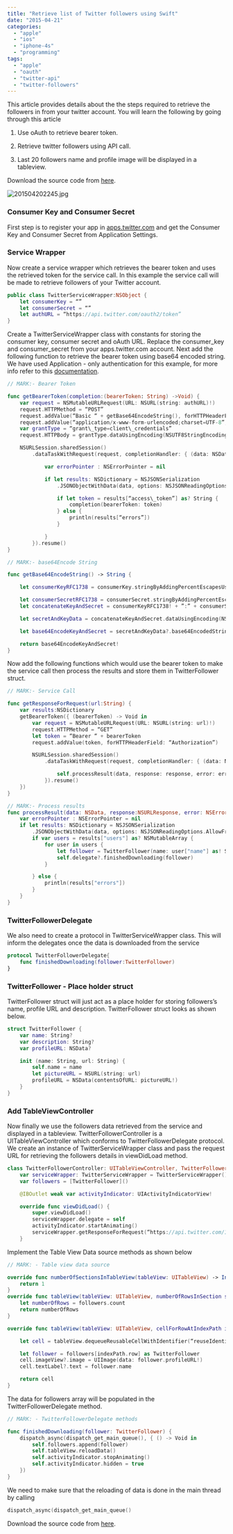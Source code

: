 ```yaml
---
title: "Retrieve list of Twitter followers using Swift"
date: "2015-04-21"
categories: 
  - "apple"
  - "ios"
  - "iphone-4s"
  - "programming"
tags: 
  - "apple"
  - "oauth"
  - "twitter-api"
  - "twitter-followers"
---
```


This article provides details about the the steps required to retrieve the followers in from your twitter account. You will learn the following by going through this article

1. Use oAuth to retrieve bearer token.

3. Retrieve twitter followers using API call.

5. Last 20 followers name and profile image will be displayed in a tableview.

Download the source code from [here](https://github.com/rshankras/SwiftDemo).

![201504202245.jpg](images/201504202245.jpg)

### Consumer Key and Consumer Secret

First step is to register your app in [apps.twitter.com](https://apps.twitter.com) and get the Consumer Key and Consumer Secret from Application Settings.

### Service Wrapper

Now create a service wrapper which retrieves the bearer token and uses the retrieved token for the service call. In this example the service call will be made to retrieve followers of your Twitter account.  

```swift
public class TwitterServiceWrapper:NSObject { 
    let consumerKey = “” 
    let consumerSecret = “” 
    let authURL = “https://api.twitter.com/oauth2/token” 
}
```

Create a TwitterServiceWrapper class with constants for storing the consumer key, consumer secret and oAuth URL. Replace the consumer\_key and consumer\_secret from your apps.twitter.com account. Next add the following function to retrieve the bearer token using base64 encoded string. We have used Application - only authentication for this example, for more info refer to this [documentation](https://dev.twitter.com/oauth/application-only).  

```swift
// MARK:- Bearer Token

func getBearerToken(completion:(bearerToken: String) ->Void) { 
    var request = NSMutableURLRequest(URL: NSURL(string: authURL)!) 
    request.HTTPMethod = “POST” 
    request.addValue(“Basic “ + getBase64EncodeString(), forHTTPHeaderField: “Authorization”) 
    request.addValue(“application/x-www-form-urlencoded;charset=UTF-8”, forHTTPHeaderField: “Content-Type”) 
    var grantType = “grant\_type=client\_credentials” 
    request.HTTPBody = grantType.dataUsingEncoding(NSUTF8StringEncoding, allowLossyConversion: true)

    NSURLSession.sharedSession() 
        .dataTaskWithRequest(request, completionHandler: { (data: NSData!, response:NSURLResponse!, error: NSError!) -> Void in

            var errorPointer : NSErrorPointer = nil

            if let results: NSDictionary = NSJSONSerialization 
                .JSONObjectWithData(data, options: NSJSONReadingOptions.AllowFragments , error: errorPointer) as? NSDictionary {

                if let token = results[“access\_token”] as? String { 
                    completion(bearerToken: token) 
                } else { 
                    println(results[“errors”]) 
                }

            }
        }).resume() 
}

// MARK:- base64Encode String

func getBase64EncodeString() -> String {

    let consumerKeyRFC1738 = consumerKey.stringByAddingPercentEscapesUsingEncoding(NSASCIIStringEncoding)

    let consumerSecretRFC1738 = consumerSecret.stringByAddingPercentEscapesUsingEncoding(NSASCIIStringEncoding) 
    let concatenateKeyAndSecret = consumerKeyRFC1738! + ”:” + consumerSecretRFC1738!

    let secretAndKeyData = concatenateKeyAndSecret.dataUsingEncoding(NSASCIIStringEncoding, allowLossyConversion: true)

    let base64EncodeKeyAndSecret = secretAndKeyData?.base64EncodedStringWithOptions(NSDataBase64EncodingOptions.allZeros)

    return base64EncodeKeyAndSecret! 
}
```

Now add the following functions which would use the bearer token to make the service call then process the results and store them in TwitterFollower struct.  

```swift
// MARK:- Service Call

func getResponseForRequest(url:String) { 
    var results:NSDictionary 
    getBearerToken({ (bearerToken) -> Void in 
        var request = NSMutableURLRequest(URL: NSURL(string: url)!) 
        request.HTTPMethod = “GET” 
        let token = “Bearer “ + bearerToken 
        request.addValue(token, forHTTPHeaderField: “Authorization”)

        NSURLSession.sharedSession() 
            .dataTaskWithRequest(request, completionHandler: { (data: NSData!, response:NSURLResponse!, error: NSError!) -> Void in

                self.processResult(data, response: response, error: error) 
            }).resume() 
    }) 
}

// MARK:- Process results 
func processResult(data: NSData, response:NSURLResponse, error: NSError?) { 
    var errorPointer : NSErrorPointer = nil 
    if let results: NSDictionary = NSJSONSerialization 
        .JSONObjectWithData(data, options: NSJSONReadingOptions.AllowFragments , error: errorPointer) as? NSDictionary { 
        if var users = results["users"] as? NSMutableArray { 
            for user in users { 
                let follower = TwitterFollower(name: user["name"] as! String, url: user["profile\_image\_url"] as! String) 
                self.delegate?.finishedDownloading(follower) 
            }

        } else { 
            println(results["errors"]) 
        } 
    } 
}
```

### TwitterFollowerDelegate

We also need to create a protocol in TwitterServiceWrapper class. This will inform the delegates once the data is downloaded from the service

```swift
protocol TwitterFollowerDelegate{
    func finishedDownloading(follower:TwitterFollower) 
}
```

  

### TwitterFollower - Place holder struct

TwitterFollower struct will just act as a place holder for storing followers’s name, profile URL and description. TwitterFollower struct looks as shown below.

```swift
struct TwitterFollower { 
    var name: String? 
    var description: String? 
    var profileURL: NSData?

    init (name: String, url: String) { 
        self.name = name 
        let pictureURL = NSURL(string: url) 
        profileURL = NSData(contentsOfURL: pictureURL!) 
    } 
}
```

### Add TableViewController

Now finally we use the followers data retrieved from the service and displayed in a tableview. TwitterFollowerController is a UITableViewController which conforms to TwitterFollowerDelegate protocol. We create an instance of TwitterServiceWrapper class and pass the request URL for retrieving the followers details in viewDidLoad method.  

```swift
class TwitterFollowerController: UITableViewController, TwitterFollowerDelegate { 
    var serviceWrapper: TwitterServiceWrapper = TwitterServiceWrapper() 
    var followers = [TwitterFollower]()

    @IBOutlet weak var activityIndicator: UIActivityIndicatorView!

    override func viewDidLoad() { 
        super.viewDidLoad() 
        serviceWrapper.delegate = self 
        activityIndicator.startAnimating() 
        serviceWrapper.getResponseForRequest(“https://api.twitter.com/1.1/followers/list.json? screen\_name=rshankra&amp;skip\_status=true&amp;include\_user\_entities=false”) 
    }
```

Implement the Table View Data source methods as shown below  

```swift
// MARK: - Table view data source

override func numberOfSectionsInTableView(tableView: UITableView) -> Int { 
    return 1 
} 
override func tableView(tableView: UITableView, numberOfRowsInSection section: Int) -> Int { 
    let numberOfRows = followers.count 
    return numberOfRows 
}

override func tableView(tableView: UITableView, cellForRowAtIndexPath indexPath: NSIndexPath) -> UITableViewCell {

    let cell = tableView.dequeueReusableCellWithIdentifier(“reuseIdentifier”, forIndexPath: indexPath) as! UITableViewCell

    let follower = followers[indexPath.row] as TwitterFollower 
    cell.imageView?.image = UIImage(data: follower.profileURL!) 
    cell.textLabel?.text = follower.name

    return cell 
}
```

The data for followers array will be populated in the TwitterFollowerDelegate method.

```swift
// MARK: - TwitterFollowerDelegate methods

func finishedDownloading(follower: TwitterFollower) { 
    dispatch_async(dispatch_get_main_queue(), { () -> Void in 
        self.followers.append(follower) 
        self.tableView.reloadData() 
        self.activityIndicator.stopAnimating() 
        self.activityIndicator.hidden = true 
    }) 
}
```

We need to make sure that the reloading of data is done in the main thread by calling

```swift
dispatch_async(dispatch_get_main_queue()
```

Download the source code from [here](https://github.com/rshankras/SwiftDemo).
